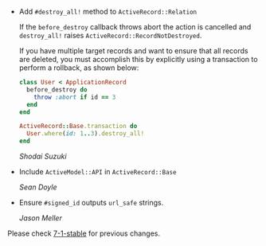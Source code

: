 *   Add `#destroy_all!` method to `ActiveRecord::Relation`

    If the `before_destroy` callback throws abort the action is cancelled and `destroy_all!` raises `ActiveRecord::RecordNotDestroyed`.

    If you have multiple target records and want to ensure that all records are deleted, you must accomplish this by explicitly using a transaction to perform a rollback, as shown below:

    ```ruby
    class User < ApplicationRecord
      before_destroy do
        throw :abort if id == 3
      end
    end

    ActiveRecord::Base.transaction do
      User.where(id: 1..3).destroy_all!
    end
    ```

    *Shodai Suzuki*

*   Include `ActiveModel::API` in `ActiveRecord::Base`

    *Sean Doyle*

*   Ensure `#signed_id` outputs `url_safe` strings.

    *Jason Meller*

Please check [7-1-stable](https://github.com/rails/rails/blob/7-1-stable/activerecord/CHANGELOG.md) for previous changes.

